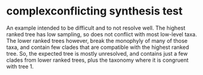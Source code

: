 # complexconflicting synthesis test

An example intended to be difficult and to not resolve well. The highest ranked tree has low sampling, so does not conflict with most low-level taxa. The lower ranked trees however, break the monophyly of many of those taxa, and contain few clades that are compatible with the highest ranked tree. So, the expected tree is mostly unresolved, and contains just a few clades from lower ranked trees, plus the taxonomy where it is congruent with tree 1.